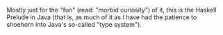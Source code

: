 Mostly just for the "fun" (read: "morbid curiosity") of it, this is the Haskell Prelude in Java (that is, as much of it as I have had the patience to shoehorn into Java's so-called "type system").
